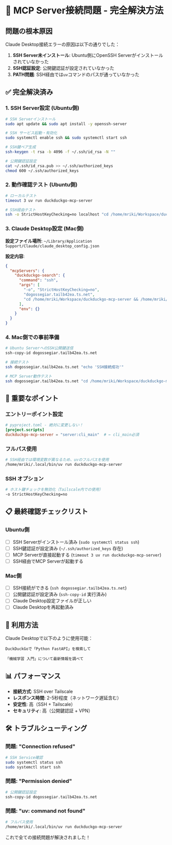 # 🔧 MCP Server接続問題 - 完全解決方法

## 問題の根本原因

Claude Desktop接続エラーの原因は以下の通りでした：

1. **SSH Server未インストール**: Ubuntu側にOpenSSH Serverがインストールされていなかった
2. **SSH認証設定**: 公開鍵認証が設定されていなかった  
3. **PATH問題**: SSH経由では`uv`コマンドのパスが通っていなかった

## ✅ 完全解決済み

### 1. SSH Server設定 (Ubuntu側)

```bash
# SSH Serverインストール
sudo apt update && sudo apt install -y openssh-server

# SSH サービス起動・有効化
sudo systemctl enable ssh && sudo systemctl start ssh

# SSH鍵ペア生成
ssh-keygen -t rsa -b 4096 -f ~/.ssh/id_rsa -N ""

# 公開鍵認証設定
cat ~/.ssh/id_rsa.pub >> ~/.ssh/authorized_keys
chmod 600 ~/.ssh/authorized_keys
```

### 2. 動作確認テスト (Ubuntu側)

```bash
# ローカルテスト
timeout 3 uv run duckduckgo-mcp-server

# SSH経由テスト  
ssh -o StrictHostKeyChecking=no localhost "cd /home/mriki/Workspace/duckduckgo-mcp-server && timeout 3 /home/mriki/.local/bin/uv run duckduckgo-mcp-server"
```

### 3. Claude Desktop設定 (Mac側)

**設定ファイル場所**: `~/Library/Application Support/Claude/claude_desktop_config.json`

**設定内容**:
```json
{
  "mcpServers": {
    "duckduckgo-search": {
      "command": "ssh",
      "args": [
        "-o", "StrictHostKeyChecking=no",
        "dogossegiar.tailb42ea.ts.net",
        "cd /home/mriki/Workspace/duckduckgo-mcp-server && /home/mriki/.local/bin/uv run duckduckgo-mcp-server"
      ],
      "env": {}
    }
  }
}
```

### 4. Mac側での事前準備

```bash
# Ubuntu ServerへのSSH公開鍵送信
ssh-copy-id dogossegiar.tailb42ea.ts.net

# 接続テスト
ssh dogossegiar.tailb42ea.ts.net "echo 'SSH接続成功'"

# MCP Server動作テスト
ssh dogossegiar.tailb42ea.ts.net "cd /home/mriki/Workspace/duckduckgo-mcp-server && timeout 3 /home/mriki/.local/bin/uv run duckduckgo-mcp-server"
```

## 🎯 重要なポイント

### エントリーポイント設定
```toml
# pyproject.toml - 絶対に変更しない！
[project.scripts]
duckduckgo-mcp-server = "server:cli_main"  # ← cli_main必須
```

### フルパス使用
```bash
# SSH経由では環境変数が異なるため、uvのフルパスを使用
/home/mriki/.local/bin/uv run duckduckgo-mcp-server
```

### SSH オプション
```bash
# ホスト鍵チェックを無効化（Tailscale内での使用）
-o StrictHostKeyChecking=no
```

## 📋 最終確認チェックリスト

### Ubuntu側
- [ ] SSH Serverがインストール済み (`sudo systemctl status ssh`)
- [ ] SSH鍵認証が設定済み (`~/.ssh/authorized_keys` 存在)
- [ ] MCP Serverが直接起動する (`timeout 3 uv run duckduckgo-mcp-server`)
- [ ] SSH経由でMCP Serverが起動する

### Mac側  
- [ ] SSH接続ができる (`ssh dogossegiar.tailb42ea.ts.net`)
- [ ] 公開鍵認証が設定済み (`ssh-copy-id` 実行済み)
- [ ] Claude Desktop設定ファイルが正しい
- [ ] Claude Desktopを再起動済み

## 🚀 利用方法

Claude Desktopで以下のように使用可能：

```
DuckDuckGoで「Python FastAPI」を検索して
```

```  
「機械学習 入門」について最新情報を調べて
```

## 📊 パフォーマンス

- **接続方式**: SSH over Tailscale
- **レスポンス時間**: 2-5秒程度（ネットワーク遅延含む）
- **安定性**: 高（SSH + Tailscale）
- **セキュリティ**: 高（公開鍵認証 + VPN）

## 🛠️ トラブルシューティング

### 問題: "Connection refused"
```bash
# SSH Service確認
sudo systemctl status ssh
sudo systemctl start ssh
```

### 問題: "Permission denied"  
```bash
# 公開鍵認証設定
ssh-copy-id dogossegiar.tailb42ea.ts.net
```

### 問題: "uv: command not found"
```bash
# フルパス使用
/home/mriki/.local/bin/uv run duckduckgo-mcp-server
```

これで全ての接続問題が解決されました！ 